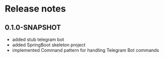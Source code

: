 # Release notes

## 0.1.0-SNAPSHOT

* added stub telegram bot
* added SpringBoot skeleton project
* implemented Command pattern for handling Telegram Bot commands